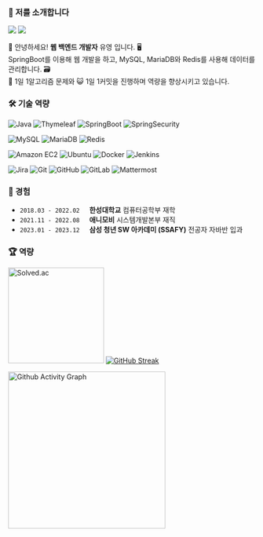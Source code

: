 ### 🤝 저를 소개합니다

<a href="https://github.com/babyyu0"><img src="https://img.shields.io/badge/GitHub-181717?logo=github&logoColor=white"/></a>
<a href="https://babyyu0.tistory.com/"><img src="https://img.shields.io/badge/Tistory-EC4815?logo=tistory&logoColor=white"/></a>

👋 안녕하세요! **웹 백엔드 개발자** 유영 입니다. 🖥️  
SpringBoot를 이용해 웹 개발을 하고, MySQL, MariaDB와 Redis를 사용해 데이터를 관리합니다. 🗃️  
💯 1일 1알고리즘 문제와 😺 1일 1커밋을 진행하며 역량을 향상시키고 있습니다.

### 🛠️ 기술 역량
![Java](https://img.shields.io/badge/Java-EA2D2E?style=flat-square&logo=java)
![Thymeleaf](https://img.shields.io/badge/Thymeleaf-005F0F?style=flat-square&logo=thymeleaf&logoColor=white)
![SpringBoot](https://img.shields.io/badge/SpringBoot-6DB33F?style=flat-square&logo=springboot&logoColor=white)
![SpringSecurity](https://img.shields.io/badge/SpringSecurity-6DB33F?style=flat-square&logo=springsecurity&logoColor=white)

![MySQL](https://img.shields.io/badge/MySQL-4479A1?style=flat-square&logo=mysql&logoColor=white)
![MariaDB](https://img.shields.io/badge/MariaDB-003545?style=flat-square&logo=mariadb&logoColor=white)
![Redis](https://img.shields.io/badge/Redis-DC382D?style=flat-square&logo=redis&logoColor=white)

![Amazon EC2](https://img.shields.io/badge/Amazon_EC2-FF9900?style=flat-square&logo=amazonec2&logoColor=white)
![Ubuntu](https://img.shields.io/badge/Ubuntu-E95420?style=flat-square&logo=ubuntu&logoColor=white)
![Docker](https://img.shields.io/badge/Docker-2496ED?style=flat-square&logo=docker&logoColor=white)
![Jenkins](https://img.shields.io/badge/Jenkins-D24939?style=flat-square&logo=jenkins&logoColor=white)

![Jira](https://img.shields.io/badge/Jira-0052CC?style=flat-square&logo=jira&logoColor=white)
![Git](https://img.shields.io/badge/Git-F05032?style=flat-square&logo=git&logoColor=white)
![GitHub](https://img.shields.io/badge/GitHub-181717?style=flat-square&logo=github&logoColor=white)
![GitLab](https://img.shields.io/badge/GitLab-FC6D26?style=flat-square&logo=gitlab&logoColor=white)
![Mattermost](https://img.shields.io/badge/Mattermost-0058CC?style=flat-square&logo=mattermost&logoColor=white)


### 📅 경험
* `2018.03 - 2022.02` &nbsp;&nbsp;&nbsp; **한성대학교** 컴퓨터공학부 재학
* `2021.11 - 2022.08` &nbsp;&nbsp;&nbsp; **애니모비** 시스템개발본부 재직
* `2023.01 - 2023.12` &nbsp;&nbsp;&nbsp; **삼성 청년 SW 아카데미 (SSAFY)** 전공자 자바반 입과

### 🏆 역량
<a href="https://solved.ac/profile/dbdud1999"><img src="http://mazassumnida.wtf/api/generate_badge?boj=dbdud1999" alt="Solved.ac" height=195 /></a>
[![GitHub Streak](https://streak-stats.demolab.com?user=babyyu0&locale=ko&card_width=480&background=FFFFFF&ring=89B2E9&stroke=F1F1F1&currStreakNum=1058B7&currStreakLabel=6D6D6D&border=D3D3D3&sideNums=1058B7&sideLabels=6D6D6D&fire=EB8B0C&dates=D3D3D3)](https://git.io/streak-stats)


<img src="https://github-readme-activity-graph.vercel.app/graph?username=babyyu0&theme=minimal&hide_title=true" alt="Github Activity Graph" height=320 />

